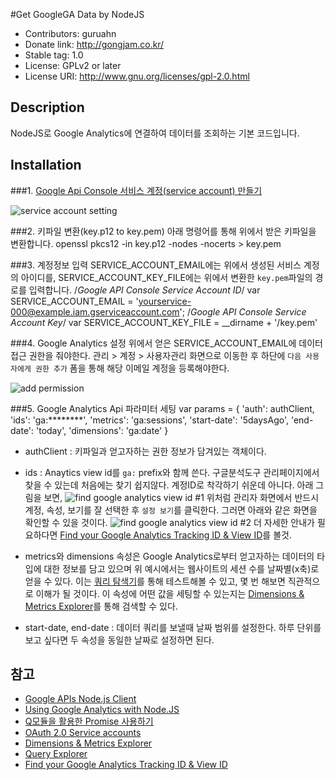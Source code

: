 #Get GoogleGA Data by NodeJS

- Contributors: guruahn
- Donate link: http://gongjam.co.kr/
- Stable tag: 1.0
- License: GPLv2 or later
- License URI: http://www.gnu.org/licenses/gpl-2.0.html

## Description
NodeJS로 Google Analytics에 연결하여 데이터를 조회하는 기본 코드입니다.

## Installation
###1. [Google Api Console 서비스 계정(service account) 만들기](https://developers.google.com/identity/protocols/OAuth2#serviceaccount)

![service account setting](https://dl.dropboxusercontent.com/u/38351999/gongjam/blog/installation1.jpeg)

###2. 키파일 변환(key.p12 to key.pem)
아래 명령어를 통해 위에서 받은 키파일을 변환합니다.
  openssl pkcs12 -in key.p12 -nodes -nocerts > key.pem

###3. 계정정보 입력
SERVICE_ACCOUNT_EMAIL에는 위에서 생성된 서비스 계정의 아이디를, SERVICE_ACCOUNT_KEY_FILE에는 위에서 변환한 `key.pem`파일의 경로를 입력합니다.
  /*Google API Console Service Account ID*/
  var SERVICE_ACCOUNT_EMAIL = 'yourservice-000@example.iam.gserviceaccount.com';
  /*Google API Console Service Account Key*/
  var SERVICE_ACCOUNT_KEY_FILE = __dirname + '/key.pem'

###4. Google Analytics 설정
위에서 얻은 SERVICE_ACCOUNT_EMAIL에 데이터 접근 권한을 줘야한다. 관리 > 계정 > 사용자관리 화면으로 이동한 후 하단에 `다음 사용자에게 권한 추가` 폼을 통해 해당 이메일 계정을 등록해야한다.

![add permission](https://dl.dropboxusercontent.com/u/38351999/gongjam/blog/installation4.jpeg)

###5. Google Analytics Api 파라미터 세팅
  var params = {
    'auth': authClient,
    'ids': 'ga:********',
    'metrics': 'ga:sessions',
    'start-date': '5daysAgo',
    'end-date': 'today',
    'dimensions': 'ga:date'
  }

- authClient : 키파일과 얻고자하는 권한 정보가 담겨있는 객체이다. 
- ids : Anaytics view id를 `ga:` prefix와 함께 쓴다. 구글분석도구 관리페이지에서 찾을 수 있는데 처음에는 찾기 쉽지않다. 계정ID로 착각하기 쉬운데 아니다. 아래 그림을 보면,
![find google analytics view id #1](https://dl.dropboxusercontent.com/u/38351999/gongjam/blog/installation2.jpeg)
위처럼 관리자 화면에서 반드시 계정, 속성, 보기를 잘 선택한 후 `설정 보기`를 클릭한다. 그러면 아래와 같은 화면을 확인할 수 있을 것이다.
![find google analytics view id #2](https://dl.dropboxusercontent.com/u/38351999/gongjam/blog/installation3.jpeg)
더 자세한 안내가 필요하다면 [Find your Google Analytics Tracking ID & View ID](https://lucidpress.zendesk.com/hc/en-us/articles/207335356-Find-your-Google-Analytics-Tracking-ID-View-ID)를 볼것.

- metrics와 dimensions 속성은 Google Analytics로부터 얻고자하는 데이터의 타입에 대한 정보를 담고 있으며 위 예시에서는 웹사이트의 세션 수를 날짜별(x축)로 얻을 수 있다. 이는 [쿼리 탐색기](https://ga-dev-tools.appspot.com/query-explorer/)를 통해 테스트해볼 수 있고, 몇 번 해보면 직관적으로 이해가 될 것이다. 이 속성에 어떤 값을 세팅할 수 있는지는 [Dimensions & Metrics Explorer](https://developers.google.com/analytics/devguides/reporting/core/dimsmets)를 통해 검색할 수 있다.
- start-date, end-date : 데이터 쿼리를 보낼때 날짜 범위를 설정한다. 하루 단위를 보고 싶다면 두 속성을 동일한 날짜로 설정하면 된다.

## 참고
- [Google APIs Node.js Client](https://github.com/google/google-api-nodejs-client/)
- [Using Google Analytics with Node.JS](http://www.fsjohnny.com/using-google-analytics-api-with-node-js/) 
- [Q모듈을 활용한 Promise 사용하기](https://medium.com/@jungseobshin/node-js-callback-hell-%ED%83%88%EC%B6%9C%ED%95%98%EA%B8%B0-%EB%B6%80%EC%9E%AC-q%EB%AA%A8%EB%93%88%EC%9D%84-%ED%99%9C%EC%9A%A9%ED%95%9C-promise-%EC%82%AC%EC%9A%A9%ED%95%98%EA%B8%B0-9c13e0081ba5#.lyojpklw1)
- [OAuth 2.0 Service accounts](https://developers.google.com/identity/protocols/OAuth2#serviceaccount)
- [Dimensions & Metrics Explorer](https://developers.google.com/analytics/devguides/reporting/core/dimsmets)
- [Query Explorer](https://ga-dev-tools.appspot.com/query-explorer/)
- [Find your Google Analytics Tracking ID & View ID](https://lucidpress.zendesk.com/hc/en-us/articles/207335356-Find-your-Google-Analytics-Tracking-ID-View-ID)